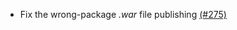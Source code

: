 * Fix the wrong-package *.war* file publishing [(#275)](https://github.com/earldouglas/xsbt-web-plugin/pull/275)
